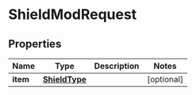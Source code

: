 

# ShieldModRequest


## Properties

Name | Type | Description | Notes
------------ | ------------- | ------------- | -------------
**item** | [**ShieldType**](ShieldType.md) |  |  [optional]




